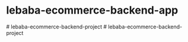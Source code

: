 # lebaba-ecommerce-backend-app
#   l e b a b a - e c o m m e r c e - b a c k e n d - p r o j e c t  
 #   l e b a b a - e c o m m e r c e - b a c k e n d - p r o j e c t  
 